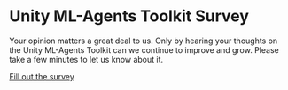 # Unity ML-Agents Toolkit Survey

Your opinion matters a great deal to us. Only by hearing your thoughts on the
Unity ML-Agents Toolkit can we continue to improve and grow. Please take a few
minutes to let us know about it.

[Fill out the survey](https://goo.gl/forms/qFMYSYr5TlINvG6f1)
